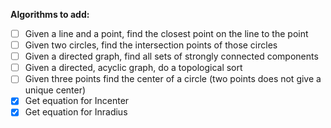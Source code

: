 **Algorithms to add:**
- [ ] Given a line and a point, find the closest point on the line to the point
- [ ] Given two circles, find the intersection points of those circles
- [ ] Given a directed graph, find all sets of strongly connected components
- [ ] Given a directed, acyclic graph, do a topological sort
- [ ] Given three points find the center of a circle (two points does not give a unique center)
- [x] Get equation for Incenter
- [x] Get equation for Inradius
